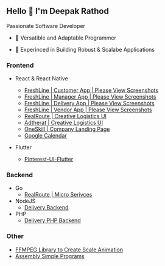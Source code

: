 ## Hello 👋 I'm **Deepak Rathod**

Passionate Software Developer

- 🔎 Versatible and Adaptable Programmer

- 💼 Experinced in Building Robust & Scalabe Applications

### Frontend
  - React & React Native
    - [FreshLine | Customer App | Please View Screenshots](https://github.com/rathoddeepak/freshline-customer)
    - [FreshLine | Manager App | Please View Screenshots](https://github.com/rathoddeepak/freshline-manager-app)
    - [FreshLine | Delivery App | Please View Screenshots](https://github.com/rathoddeepak/freshline-delivery)
    - [FreshLine | Vendor App | Please View Screenshots](https://github.com/rathoddeepak/freshline-vendor)
    - [RealRoute | Creative Logistics UI](https://rathoddeepak.github.io/realroute)
    - [Adtherat | Creative Logistics UI](https://rathoddeepak.github.io/Adtherat)
    - [OneSkill | Company Landing Page](https://rathoddeepak.github.io/oneskill)
    - [Google Calendar](https://github.com/rathoddeepak/google-calendar)

  - Flutter
    - [Pinterest-UI-Flutter](https://github.com/rathoddeepak/Pinterest-UI-Flutter)

### Backend
  - Go
    - [RealRoute | Micro Serivces](https://github.com/rathoddeepak/real-route-go-backend)
  - NodeJS
    - [Delivery Backend](https://github.com/rathoddeepak/freshline-backend)
  - PHP
    - [Delivery PHP Backend](https://github.com/rathoddeepak/clufter-backend-php)

### Other
   - [FFMPEG Library to Create Scale Animation](https://github.com/rathoddeepak/ffmpeg-nodejs-scripter)
   - [Assembly Simple Programs](https://github.com/rathoddeepak/ASM8086)

